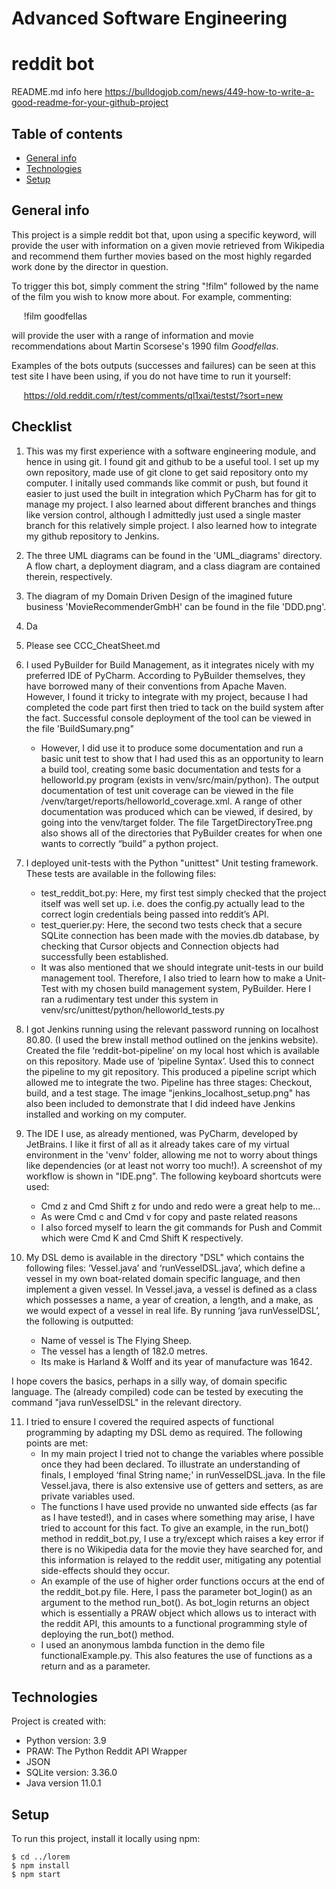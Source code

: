 # Advanced Software Engineering
#  reddit bot
README.md info here
https://bulldogjob.com/news/449-how-to-write-a-good-readme-for-your-github-project

## Table of contents
* [General info](#general-info)
* [Technologies](#technologies)
* [Setup](#setup)

## General info
This project is a simple reddit bot that, upon using a specific keyword, will provide the user with information on a given movie retrieved from Wikipedia and recommend them further movies based on the most highly regarded work done by the director in question.

To trigger this bot, simply comment the string "!film" followed by the name of the film you wish to know more about. For example, commenting:
   
&nbsp;&nbsp;&nbsp;&nbsp; !film goodfellas

will provide the user with a range of information and movie recommendations about Martin Scorsese's 1990 film _Goodfellas_.

Examples of the bots outputs (successes and failures) can be seen at this test site I have been using, if you do not have time to run it yourself:


&nbsp;&nbsp;&nbsp;&nbsp; https://old.reddit.com/r/test/comments/ql1xai/testst/?sort=new 

## Checklist

1. This was my first experience with a software engineering module, and hence in using git. I found git and github to be a useful tool. I set up my own repository, made use of git clone to get said repository onto my computer. I initally used commands like commit or push, but found it easier to just used the built in integration which PyCharm has for git to manage my project. I also learned about different branches and things like version control, although I admittedly just used a single master branch for this relatively simple project. I also learned how to integrate my github repository to Jenkins.
2. The three UML diagrams can be found in the 'UML_diagrams' directory. A flow chart, a deployment diagram, and a class diagram are contained therein, respectively.
3. The diagram of my Domain Driven Design of the imagined future business 'MovieRecommenderGmbH' can be found in the file 'DDD.png'.
4. Da
5. Please see CCC_CheatSheet.md
6. I used PyBuilder for Build Management, as it integrates nicely with my preferred IDE of PyCharm. According to PyBuilder themselves, they have borrowed many of their conventions from Apache Maven. However, I found it tricky to integrate with my project, because I had completed the code part first then tried to tack on the build system after the fact. Successful console deployment of the tool can be viewed in the file 'BuildSumary.png"
   * However, I did use it to produce some documentation and run a basic unit test to show that I had used this as an opportunity to learn a build tool, creating some basic documentation and tests for a helloworld.py program (exists in venv/src/main/python). The output documentation of test unit coverage can be viewed in the file /venv/target/reports/helloworld_coverage.xml. A range of other documentation was produced which can be viewed, if desired, by going into the venv/target folder. The file TargetDirectoryTree.png also shows all of the directories that PyBuilder creates for when one wants to correctly “build” a python project.
7. I deployed unit-tests with the Python "unittest" Unit testing framework. These tests are available in the following files:
   * test_reddit_bot.py: Here, my first test simply checked that the project itself was well set up. i.e. does the config.py actually lead to the correct login credentials being passed into reddit’s API.
   * test_querier.py: Here, the second two tests check that a secure SQLite connection has been made with the movies.db database, by checking that Cursor objects and Connection objects had successfully been established.
   * It was also mentioned that we should integrate unit-tests in our build management tool. Therefore, I also tried to learn how to make a Unit-Test with my chosen build management system, PyBuilder. Here I ran a rudimentary test under this system in venv/src/unittest/python/helloworld_tests.py

8. I got Jenkins running using the relevant password running on localhost 80.80. (I used the brew install method outlined on the jenkins website). 
Created the file ‘reddit-bot-pipeline’ on my local host which is available on this repository. Made use of ‘pipeline Syntax’. Used this to connect the pipeline to my git repository. This produced a pipeline script which allowed me to integrate the two. Pipeline has three stages: Checkout, build, and a test stage. The image "jenkins_localhost_setup.png" has also been included to demonstrate that I did indeed have Jenkins installed and working on my computer.

9. The IDE I use, as already mentioned, was PyCharm, developed by JetBrains. I like it first of all as it already takes care of my virtual environment in the 'venv' folder, allowing me not to worry about things like dependencies (or at least not worry too much!). A screenshot of my workflow is shown in "IDE.png". The following keyboard shortcuts were used:
    * Cmd z and Cmd Shift z for undo and redo were a great help to me...
    * As were Cmd c and Cmd v for copy and paste related reasons
    * I also forced myself to learn the git commands for Push and Commit which were Cmd K and Cmd Shift K respectively.
10. My DSL demo is available in the directory "DSL" which contains the following files: ‘Vessel.java’ and ‘runVesselDSL.java’, which define a vessel in my own boat-related domain specific language, and then implement a given vessel. In Vessel.java, a vessel is defined as a class which possesses a name, a year of creation, a length, and a make, as we would expect of a vessel in real life. By running ‘java runVesselDSL’, the following is outputted:
    * Name of vessel is The Flying Sheep.
    * The vessel has a length of 182.0 metres.
    * Its make is Harland & Wolff and its year of manufacture was 1642.

I hope covers the basics, perhaps in a silly way, of domain specific language. The (already compiled) code can be tested by executing the command "java runVesselDSL" in the relevant directory.

11. I tried to ensure I covered the required aspects of functional programming by adapting my DSL demo as required. The following points are met:
    * In my main project I tried not to change the variables where possible once they had been declared. To illustrate an understanding of finals, I employed ‘final String name;' in runVesselDSL.java. In the file Vessel.java, there is also extensive use of getters and setters, as are private variables used.
    * The functions I have used provide no unwanted side effects (as far as I have tested!), and in cases where something may arise, I have tried to account for this fact. To give an example, in the run_bot() method in reddit_bot.py, I use a try/except which raises a key error if there is no Wikipedia data for the movie they have searched for, and this information is relayed to the reddit user, mitigating any potential side-effects should they occur.
    * An example of the use of higher order functions occurs at the end of the reddit_bot.py file. Here, I pass the parameter bot_login() as an argument to the method run_bot(). As bot_login returns an object which is essentially a PRAW object which allows us to interact with the reddit API, this amounts to a functional programming style of deploying the run_bot() method.
    * I used an anonymous lambda function in the demo file functionalExample.py. This also features the use of functions as a return and as a parameter.


## Technologies
Project is created with:
* Python version: 3.9
* PRAW: The Python Reddit API Wrapper
* JSON
* SQLite version: 3.36.0
* Java version 11.0.1
	
## Setup
To run this project, install it locally using npm:

```
$ cd ../lorem
$ npm install
$ npm start
```
